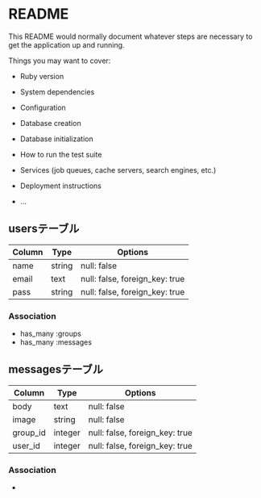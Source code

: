 # README

This README would normally document whatever steps are necessary to get the
application up and running.

Things you may want to cover:

* Ruby version

* System dependencies

* Configuration

* Database creation

* Database initialization

* How to run the test suite

* Services (job queues, cache servers, search engines, etc.)

* Deployment instructions

* ...
## usersテーブル

|Column|Type|Options|
|------|----|-------|
|name|string|null: false|
|email|text|null: false, foreign_key: true|
|pass|string|null: false, foreign_key: true|

### Association
- has_many :groups
- has_many :messages

## messagesテーブル

|Column|Type|Options|
|------|----|-------|
|body|text|null: false
|image|string|null: false
|group_id|integer|null: false, foreign_key: true|
|user_id|integer|null: false, foreign_key: true|

### Association
-
